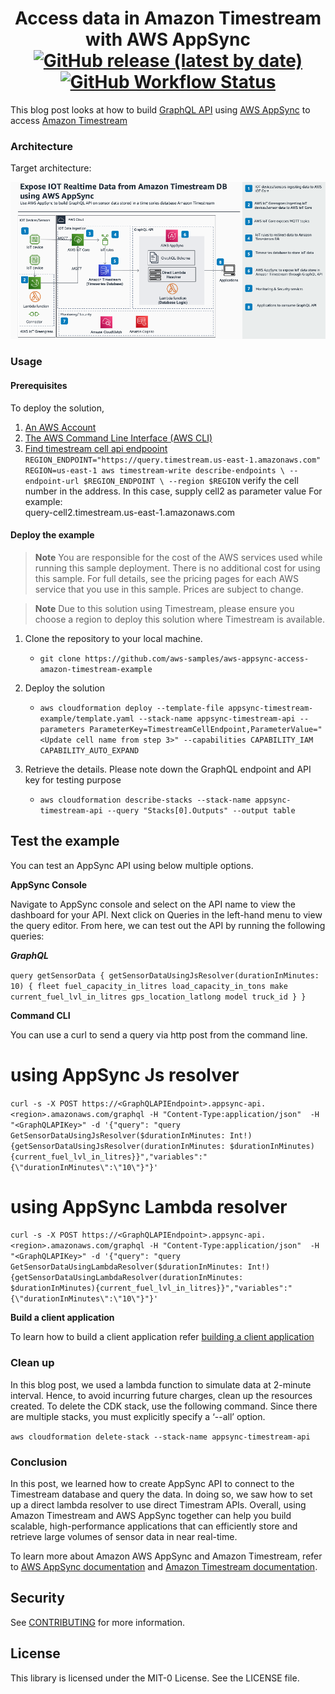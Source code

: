 <h1 align="center">
Access data in Amazon Timestream with AWS AppSync
<br>
   <a href="https://github.com/aws-samples/aws-appsync-access-amazon-timestream-example/releases"><img alt="GitHub release (latest by date)" src="https://img.shields.io/github/v/release/aws-samples/aws-appsync-access-amazon-timestream-example?display_name=tag"></a>
   <a href="https://github.com/aws-samples/aws-appsync-access-amazon-timestream-example//actions"><img alt="GitHub Workflow Status" src="https://github.com/aws-samples/aws-appsync-access-amazon-timestream-example/workflows/Unit%20Tests/badge.svg"></a>
</h1>

This blog post looks at how to build [GraphQL API](https://graphql.org/) using [AWS AppSync](https://docs.aws.amazon.com/appsync/latest/devguide/what-is-appsync.html) to access [Amazon Timestream](https://aws.amazon.com/timestream/)

### Architecture

Target architecture:

<p align="center">
  <img src="docs/Appsync-timestream.png" alt="AWS Architecture Diagram" />
</p>

### Usage

#### Prerequisites
To deploy the solution,

1. [An AWS Account](https://signin.aws.amazon.com/signin?redirect_uri=https%3A%2F%2Fportal.aws.amazon.com%2Fbilling%2Fsignup%2Fresume&client_id=signup)
3. [The AWS Command Line Interface (AWS CLI)](https://docs.aws.amazon.com/cli/latest/userguide/getting-started-install.html)
3. [Find timestream cell api endpooint](https://docs.aws.amazon.com/timestream/latest/developerguide/Using-API.endpoint-discovery.describe-endpoints.implementation.html)
`
REGION_ENDPOINT="https://query.timestream.us-east-1.amazonaws.com"
REGION=us-east-1
aws timestream-write describe-endpoints \
--endpoint-url $REGION_ENDPOINT \
--region $REGION
`
verify the cell number in the address. In this case, supply cell2 as parameter value
For example:  
query-cell2.timestream.us-east-1.amazonaws.com

#### Deploy the example

> **Note**
You are responsible for the cost of the AWS services used while running this sample deployment. There is no additional
cost for using this sample. For full details, see the pricing pages for each AWS service that you use in this sample. Prices are subject to change.

> **Note**
Due to this solution using Timestream, please ensure you choose a region to deploy this solution where Timestream is available.


1. Clone the repository to your local machine.
    * `git clone https://github.com/aws-samples/aws-appsync-access-amazon-timestream-example`

3. Deploy the solution
    * `aws cloudformation deploy --template-file appsync-timestream-example/template.yaml --stack-name appsync-timestream-api --parameters ParameterKey=TimestreamCellEndpoint,ParameterValue="<Update cell name from step 3>" --capabilities CAPABILITY_IAM CAPABILITY_AUTO_EXPAND`

4. Retrieve the details. Please note down the GraphQL endpoint and API key for testing purpose
    * `aws cloudformation describe-stacks --stack-name appsync-timestream-api --query "Stacks[0].Outputs" --output table`

## Test the example

You can test an AppSync API using below multiple options. 

**AppSync Console**

Navigate to AppSync console and select on the API name to view the dashboard for your API. Next click on Queries in the left-hand menu to view the query editor. From here, we can test out the API by running the following queries:

***GraphQL***

`
query getSensorData {
  getSensorDataUsingJsResolver(durationInMinutes: 10) {
    fleet
    fuel_capacity_in_litres
    load_capacity_in_tons
    make
    current_fuel_lvl_in_litres
    gps_location_latlong
    model
    truck_id
  }
}
`

**Command CLI**

You can use a curl to send a query via http post from the command line.

# using AppSync Js resolver

`curl -s -X POST https://<GraphQLAPIEndpoint>.appsync-api.<region>.amazonaws.com/graphql -H "Content-Type:application/json"  -H "<GraphQLAPIKey>" -d '{"query": "query GetSensorDataUsingJsResolver($durationInMinutes: Int!){getSensorDataUsingJsResolver(durationInMinutes: $durationInMinutes){current_fuel_lvl_in_litres}}","variables":"{\"durationInMinutes\":\"10\"}"}'`

# using AppSync Lambda resolver

`curl -s -X POST https://<GraphQLAPIEndpoint>.appsync-api.<region>.amazonaws.com/graphql -H "Content-Type:application/json"  -H "<GraphQLAPIKey>" -d '{"query": "query GetSensorDataUsingLambdaResolver($durationInMinutes: Int!){getSensorDataUsingLambdaResolver(durationInMinutes: $durationInMinutes){current_fuel_lvl_in_litres}}","variables":"{\"durationInMinutes\":\"10\"}"}'`



**Build a client application**

To learn how to build a client application refer [building a client application](https://docs.aws.amazon.com/appsync/latest/devguide/building-a-client-app.html)
### Clean up

In this blog post, we used a lambda function to simulate data at 2-minute interval. Hence, to avoid incurring future charges, clean up the resources created. To delete the CDK stack, use the following command. Since there are multiple stacks, you must explicitly specify a ‘--all’ option.

`aws cloudformation delete-stack --stack-name appsync-timestream-api`

### Conclusion

In this post, we learned how to create AppSync API to connect to the Timestream database and query the data. In doing so, we saw how to set up a direct lambda resolver to use direct Timestram APIs. Overall, using Amazon Timestream and AWS AppSync together can help you build scalable, high-performance applications that can efficiently store and retrieve large volumes of sensor data in near real-time. 

To learn more about Amazon AWS AppSync and Amazon Timestream, refer to [AWS AppSync documentation](https://aws.amazon.com/appsync/) and [Amazon Timestream documentation](https://aws.amazon.com/timestream/).  


## Security
See [CONTRIBUTING](CONTRIBUTING.md#security-issue-notifications) for more information.

## License
This library is licensed under the MIT-0 License. See the LICENSE file.
